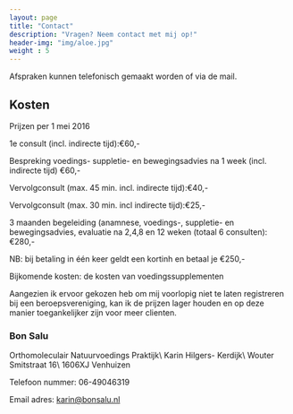 ```yaml
---
layout: page
title: "Contact"
description: "Vragen? Neem contact met mij op!"
header-img: "img/aloe.jpg"
weight : 5
---
```


Afspraken kunnen telefonisch gemaakt worden of via de mail.

## Kosten

Prijzen per 1 mei 2016

1e consult (incl. indirecte tijd):€60,-

Bespreking voedings- suppletie- en bewegingsadvies na 1 week (incl. indirecte tijd) €60,-

Vervolgconsult (max. 45 min. incl. indirecte tijd):€40,-

Vervolgconsult (max. 30 min. incl indirecte tijd):€25,-

3 maanden begeleiding (anamnese, voedings-, suppletie- en bewegingsadvies, evaluatie na 2,4,8 en 12 weken (totaal 6 consulten):€280,-

NB: bij betaling in één keer geldt een kortinh en betaal je €250,-

Bijkomende kosten: de kosten van voedingssupplementen

Aangezien ik ervoor gekozen heb om mij voorlopig niet te laten registreren bij een beroepsvereniging, kan ik de prijzen lager houden en op deze manier toegankelijker zijn voor meer clienten.

### Bon Salu
Orthomoleculair Natuurvoedings Praktijk\\
Karin Hilgers- Kerdijk\\
Wouter Smitstraat 16\\
1606XJ Venhuizen

Telefoon nummer: 06-49046319

Email adres: <karin@bonsalu.nl>
